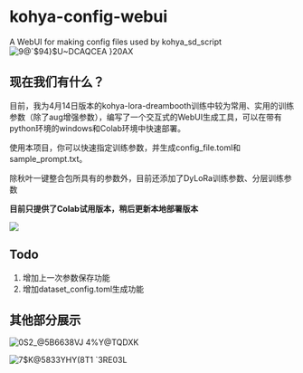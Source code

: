 # kohya-config-webui
A WebUI for making config files used by kohya_sd_script
![9@`$94}$U~DCAQCEA }20AX](https://user-images.githubusercontent.com/126865849/232077304-cb04f8c4-e815-4de8-a5ec-e9116413c5e2.png)

## 现在我们有什么？
目前，我为4月14日版本的kohya-lora-dreambooth训练中较为常用、实用的训练参数（除了aug增强参数），编写了一个交互式的WebUI生成工具，可以在带有python环境的windows和Colab环境中快速部署。

使用本项目，你可以快速指定训练参数，并生成config_file.toml和sample_prompt.txt。

除秋叶一键整合包所具有的参数外，目前还添加了DyLoRa训练参数、分层训练参数

**目前只提供了Colab试用版本，稍后更新本地部署版本**

[![](https://img.shields.io/static/v1?message=Open%20in%20Colab&logo=googlecolab&labelColor=5c5c5c&color=0f80c1&label=%20&style=flat)](https://colab.research.google.com/github/WSH032/kohya-config-webui/blob/main/kohya_train_webui.ipynb)
    
## Todo
1.   增加上一次参数保存功能
2.   增加dataset_config.toml生成功能

## 其他部分展示
![0S2_@5B6638VJ 4%Y@TQDXK](https://user-images.githubusercontent.com/126865849/232079134-15154ccf-06ac-45a0-984f-244a6e8983f3.png)

![7$K@5833YHY(8T1 `3RE03L](https://user-images.githubusercontent.com/126865849/232079434-d471da6e-9e1d-457b-b635-4c37a838bf15.png)
